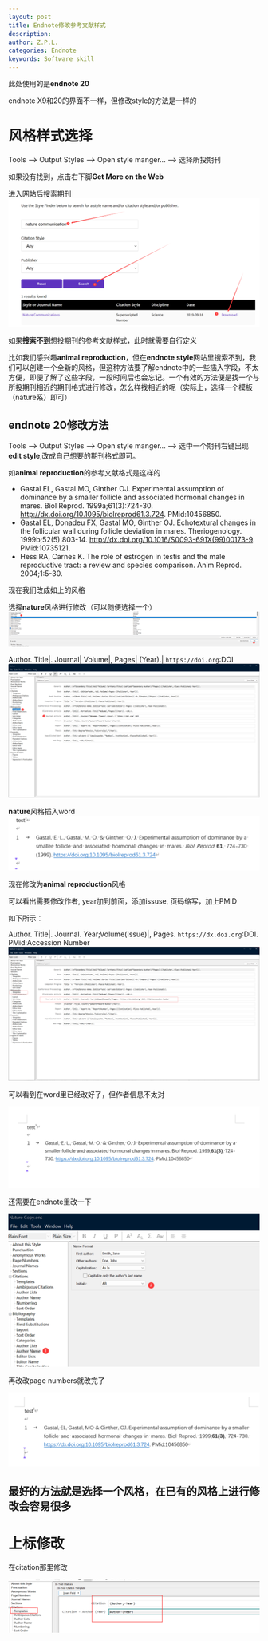 ```yaml
---
layout: post
title: Endnote修改参考文献样式
description:
author: Z.P.L.
categories: Endnote
keywords: Software skill
---
```


此处使用的是**endnote 20**

endnote X9和20的界面不一样，但修改style的方法是一样的

# 风格样式选择

Tools --> Output Styles --> Open style manger... --> 选择所投期刊

如果没有找到，点击右下脚**Get More on the Web**

进入网站后搜索期刊
![screenshot](/images/posts/endnote/searchstyle.png)

如果**搜索不到**想投期刊的参考文献样式，此时就需要自行定义

比如我们感兴趣**animal reproduction**，但在**endnote style**网站里搜索不到，我们可以创建一个全新的风格，但这种方法要了解endnote中的一些插入字段，不太方便，即便了解了这些字段，一段时间后也会忘记。一个有效的方法便是找一个与所投期刊相近的期刊格式进行修改，怎么样找相近的呢（实际上，选择一个模板（nature系）即可）

## endnote 20修改方法
Tools --> Output Styles --> Open style manger... --> 选中一个期刊右键出现**edit style**,改成自己想要的期刊格式即可。

如**animal reproduction**的参考文献格式是这样的

- Gastal EL, Gastal MO, Ginther OJ. Experimental assumption of dominance by a smaller follicle and associated hormonal changes in mares. Biol Reprod. 1999a;61(3):724-30. http://dx.doi.org/10.1095/biolreprod61.3.724. PMid:10456850.
- Gastal EL, Donadeu FX, Gastal MO, Ginther OJ. Echotextural changes in the follicular wall during follicle deviation in mares. Theriogenology. 1999b;52(5):803-14. http://dx.doi.org/10.1016/S0093-691X(99)00173-9. PMid:10735121.
- Hess RA, Carnes K. The role of estrogen in testis and the male reproductive tract: a review and species comparison. Anim Reprod. 2004;1:5-30.

现在我们改成如上的风格

选择**nature**风格进行修改（可以随便选择一个）
![screensot](/images/posts/endnote/chosestyle.png)

Author. Title|. Journal| Volume|, Pages| (Year).| `https://doi.org`:DOI
![screensot](/images/posts/endnote/editstyle.png)



**nature**风格插入word
![screensot](/images/posts/endnote/natureRefStyle.png)

现在修改为**animal reproduction**风格

可以看出需要修改作者, year加到前面，添加issuse, 页码缩写，加上PMID

如下所示：

Author. Title|. Journal. Year;Volume(Issue)|, Pages. `https://dx.doi.org`:DOI. PMid:Accession Number
![screensot](/images/posts/endnote/changedstyle.png)

可以看到在word里已经改好了，但作者信息不太对

![screensot](/images/posts/endnote/styleinword.png)

还需要在endnote里改一下

![screensot](/images/posts/endnote/changeAuthor.png)

再改改page numbers就改完了

![screensot](/images/posts/endnote/finalStyleinWord.png)


## 最好的方法就是选择一个风格，在已有的风格上进行修改会容易很多

# 上标修改

在citation那里修改

![screensot](/images/posts/endnote/citeup.png)
